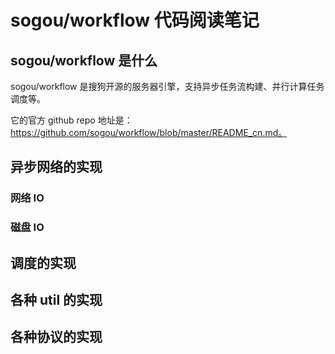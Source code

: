 # sogou/workflow 代码阅读笔记

## sogou/workflow 是什么

sogou/workflow 是搜狗开源的服务器引擎，支持异步任务流构建、并行计算任务调度等。

它的官方 github repo 地址是：https://github.com/sogou/workflow/blob/master/README_cn.md。

## 异步网络的实现

### 网络 IO

### 磁盘 IO

## 调度的实现

## 各种 util 的实现

## 各种协议的实现
